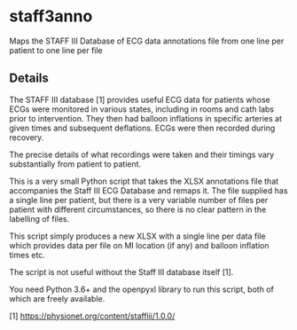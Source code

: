 # staff3anno
Maps the STAFF III Database of ECG data annotations file from one line per patient to one line per file

## Details

The STAFF III database [1] provides useful ECG data for patients whose ECGs were monitored in various states, including in rooms and cath labs prior to intervention. They then had balloon inflations in specific arteries at given times and subsequent deflations. ECGs were then recorded during recovery.

The precise details of what recordings were taken and their timings vary substantially from patient to patient.

This is a very small Python script that takes the XLSX annotations file that accompanies the Staff III ECG Database and remaps it. The file supplied has a single line per patient, but there is a very variable number of files per patient with different circumstances, so there is no clear pattern in the labelling of files.

This script simply produces a new XLSX with a single line per data file which provides data per file on MI location (if any) and balloon inflation times etc.

The script is not useful without the Staff III database itself [1].

You need Python 3.6+ and the openpyxl library to run this script, both of which are freely available.

[1] https://physionet.org/content/staffiii/1.0.0/
